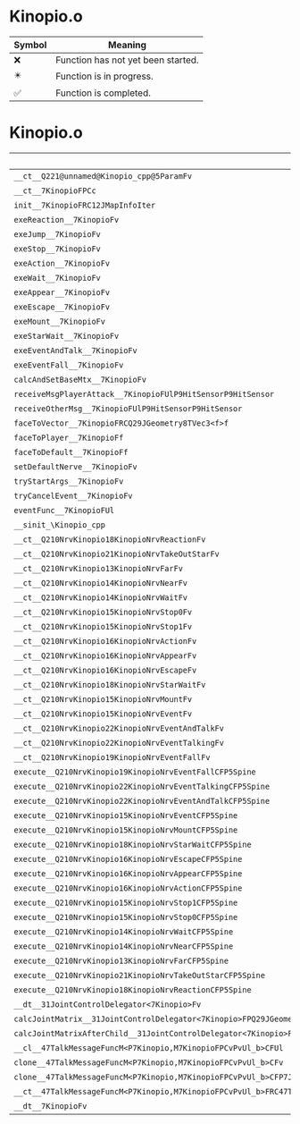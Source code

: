# Kinopio.o
| Symbol | Meaning 
| ------------- | ------------- 
| :x: | Function has not yet been started. 
| :eight_pointed_black_star: | Function is in progress. 
| :white_check_mark: | Function is completed. 


# Kinopio.o
| Symbol | Decompiled? |
| ------------- | ------------- |
| `__ct__Q221@unnamed@Kinopio_cpp@5ParamFv` | :x: |
| `__ct__7KinopioFPCc` | :x: |
| `init__7KinopioFRC12JMapInfoIter` | :x: |
| `exeReaction__7KinopioFv` | :x: |
| `exeJump__7KinopioFv` | :x: |
| `exeStop__7KinopioFv` | :x: |
| `exeAction__7KinopioFv` | :x: |
| `exeWait__7KinopioFv` | :x: |
| `exeAppear__7KinopioFv` | :x: |
| `exeEscape__7KinopioFv` | :x: |
| `exeMount__7KinopioFv` | :x: |
| `exeStarWait__7KinopioFv` | :x: |
| `exeEventAndTalk__7KinopioFv` | :x: |
| `exeEventFall__7KinopioFv` | :x: |
| `calcAndSetBaseMtx__7KinopioFv` | :x: |
| `receiveMsgPlayerAttack__7KinopioFUlP9HitSensorP9HitSensor` | :x: |
| `receiveOtherMsg__7KinopioFUlP9HitSensorP9HitSensor` | :x: |
| `faceToVector__7KinopioFRCQ29JGeometry8TVec3<f>f` | :x: |
| `faceToPlayer__7KinopioFf` | :x: |
| `faceToDefault__7KinopioFf` | :x: |
| `setDefaultNerve__7KinopioFv` | :x: |
| `tryStartArgs__7KinopioFv` | :x: |
| `tryCancelEvent__7KinopioFv` | :x: |
| `eventFunc__7KinopioFUl` | :x: |
| `__sinit_\Kinopio_cpp` | :x: |
| `__ct__Q210NrvKinopio18KinopioNrvReactionFv` | :x: |
| `__ct__Q210NrvKinopio21KinopioNrvTakeOutStarFv` | :x: |
| `__ct__Q210NrvKinopio13KinopioNrvFarFv` | :x: |
| `__ct__Q210NrvKinopio14KinopioNrvNearFv` | :x: |
| `__ct__Q210NrvKinopio14KinopioNrvWaitFv` | :x: |
| `__ct__Q210NrvKinopio15KinopioNrvStop0Fv` | :x: |
| `__ct__Q210NrvKinopio15KinopioNrvStop1Fv` | :x: |
| `__ct__Q210NrvKinopio16KinopioNrvActionFv` | :x: |
| `__ct__Q210NrvKinopio16KinopioNrvAppearFv` | :x: |
| `__ct__Q210NrvKinopio16KinopioNrvEscapeFv` | :x: |
| `__ct__Q210NrvKinopio18KinopioNrvStarWaitFv` | :x: |
| `__ct__Q210NrvKinopio15KinopioNrvMountFv` | :x: |
| `__ct__Q210NrvKinopio15KinopioNrvEventFv` | :x: |
| `__ct__Q210NrvKinopio22KinopioNrvEventAndTalkFv` | :x: |
| `__ct__Q210NrvKinopio22KinopioNrvEventTalkingFv` | :x: |
| `__ct__Q210NrvKinopio19KinopioNrvEventFallFv` | :x: |
| `execute__Q210NrvKinopio19KinopioNrvEventFallCFP5Spine` | :x: |
| `execute__Q210NrvKinopio22KinopioNrvEventTalkingCFP5Spine` | :x: |
| `execute__Q210NrvKinopio22KinopioNrvEventAndTalkCFP5Spine` | :x: |
| `execute__Q210NrvKinopio15KinopioNrvEventCFP5Spine` | :x: |
| `execute__Q210NrvKinopio15KinopioNrvMountCFP5Spine` | :x: |
| `execute__Q210NrvKinopio18KinopioNrvStarWaitCFP5Spine` | :x: |
| `execute__Q210NrvKinopio16KinopioNrvEscapeCFP5Spine` | :x: |
| `execute__Q210NrvKinopio16KinopioNrvAppearCFP5Spine` | :x: |
| `execute__Q210NrvKinopio16KinopioNrvActionCFP5Spine` | :x: |
| `execute__Q210NrvKinopio15KinopioNrvStop1CFP5Spine` | :x: |
| `execute__Q210NrvKinopio15KinopioNrvStop0CFP5Spine` | :x: |
| `execute__Q210NrvKinopio14KinopioNrvWaitCFP5Spine` | :x: |
| `execute__Q210NrvKinopio14KinopioNrvNearCFP5Spine` | :x: |
| `execute__Q210NrvKinopio13KinopioNrvFarCFP5Spine` | :x: |
| `execute__Q210NrvKinopio21KinopioNrvTakeOutStarCFP5Spine` | :x: |
| `execute__Q210NrvKinopio18KinopioNrvReactionCFP5Spine` | :x: |
| `__dt__31JointControlDelegator<7Kinopio>Fv` | :x: |
| `calcJointMatrix__31JointControlDelegator<7Kinopio>FPQ29JGeometry64TPosition3<Q29JGeometry38TMatrix34<Q29JGeometry13SMatrix34C<f>>>RC19JointControllerInfo` | :x: |
| `calcJointMatrixAfterChild__31JointControlDelegator<7Kinopio>FPQ29JGeometry64TPosition3<Q29JGeometry38TMatrix34<Q29JGeometry13SMatrix34C<f>>>RC19JointControllerInfo` | :x: |
| `__cl__47TalkMessageFuncM<P7Kinopio,M7KinopioFPCvPvUl_b>CFUl` | :x: |
| `clone__47TalkMessageFuncM<P7Kinopio,M7KinopioFPCvPvUl_b>CFv` | :x: |
| `clone__47TalkMessageFuncM<P7Kinopio,M7KinopioFPCvPvUl_b>CFP7JKRHeap` | :x: |
| `__ct__47TalkMessageFuncM<P7Kinopio,M7KinopioFPCvPvUl_b>FRC47TalkMessageFuncM<P7Kinopio,M7KinopioFPCvPvUl_b>` | :x: |
| `__dt__7KinopioFv` | :x: |
